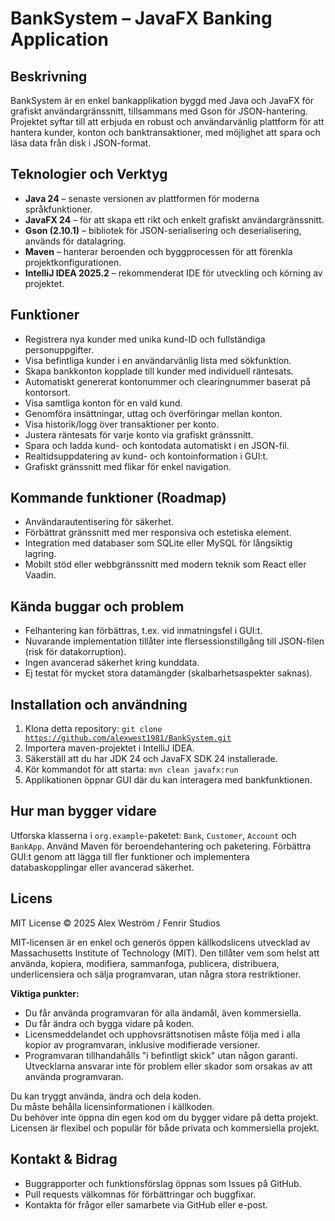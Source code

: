 # BankSystem – JavaFX Banking Application

## Beskrivning
BankSystem är en enkel bankapplikation byggd med Java och JavaFX för grafiskt användargränssnitt, tillsammans med Gson för JSON-hantering. Projektet syftar till att erbjuda en robust och användarvänlig plattform för att hantera kunder, konton och banktransaktioner, med möjlighet att spara och läsa data från disk i JSON-format.

## Teknologier och Verktyg
- **Java 24** – senaste versionen av plattformen för moderna språkfunktioner.
- **JavaFX 24** – för att skapa ett rikt och enkelt grafiskt användargränssnitt.
- **Gson (2.10.1)** – bibliotek för JSON-serialisering och deserialisering, används för datalagring.
- **Maven** – hanterar beroenden och byggprocessen för att förenkla projektkonfigurationen.
- **IntelliJ IDEA 2025.2** – rekommenderat IDE för utveckling och körning av projektet.

## Funktioner
- Registrera nya kunder med unika kund-ID och fullständiga personuppgifter.
- Visa befintliga kunder i en användarvänlig lista med sökfunktion.
- Skapa bankkonton kopplade till kunder med individuell räntesats.
- Automatiskt genererat kontonummer och clearingnummer baserat på kontorsort.
- Visa samtliga konton för en vald kund.
- Genomföra insättningar, uttag och överföringar mellan konton.
- Visa historik/logg över transaktioner per konto.
- Justera räntesats för varje konto via grafiskt gränssnitt.
- Spara och ladda kund- och kontodata automatiskt i en JSON-fil.
- Realtidsuppdatering av kund- och kontoinformation i GUI:t.
- Grafiskt gränssnitt med flikar för enkel navigation.

## Kommande funktioner (Roadmap)
- Användarautentisering för säkerhet.
- Förbättrat gränssnitt med mer responsiva och estetiska element.
- Integration med databaser som SQLite eller MySQL för långsiktig lagring.
- Mobilt stöd eller webbgränssnitt med modern teknik som React eller Vaadin.

## Kända buggar och problem
- Felhantering kan förbättras, t.ex. vid inmatningsfel i GUI:t.
- Nuvarande implementation tillåter inte flersessionstillgång till JSON-filen (risk för datakorruption).
- Ingen avancerad säkerhet kring kunddata.
- Ej testat för mycket stora datamängder (skalbarhetsaspekter saknas).

## Installation och användning
1. Klona detta repository:
<code>git clone https://github.com/alexwest1981/BankSystem.git</code>
2. Importera maven-projektet i IntelliJ IDEA.
3. Säkerställ att du har JDK 24 och JavaFX SDK 24 installerade.
4. Kör kommandot för att starta:
<code>mvn clean javafx:run</code>
5. Applikationen öppnar GUI där du kan interagera med bankfunktionen.

## Hur man bygger vidare
Utforska klasserna i `org.example`-paketet: `Bank`, `Customer`, `Account` och `BankApp`. Använd Maven för beroendehantering och paketering. Förbättra GUI:t genom att lägga till fler funktioner och implementera databaskopplingar eller avancerad säkerhet.

## Licens
MIT License © 2025 Alex Weström / Fenrir Studios

MIT-licensen är en enkel och generös öppen källkodslicens utvecklad av Massachusetts Institute of Technology (MIT). Den tillåter vem som helst att använda, kopiera, modifiera, sammanfoga, publicera, distribuera, underlicensiera och sälja programvaran, utan några stora restriktioner.

**Viktiga punkter:**
- Du får använda programvaran för alla ändamål, även kommersiella.
- Du får ändra och bygga vidare på koden.
- Licensmeddelandet och upphovsrättsnotisen måste följa med i alla kopior av programvaran, inklusive modifierade versioner.
- Programvaran tillhandahålls "i befintligt skick" utan någon garanti. Utvecklarna ansvarar inte för problem eller skador som orsakas av att använda programvaran.

Du kan tryggt använda, ändra och dela koden.  
Du måste behålla licensinformationen i källkoden.  
Du behöver inte öppna din egen kod om du bygger vidare på detta projekt.  
Licensen är flexibel och populär för både privata och kommersiella projekt.

## Kontakt & Bidrag
- Buggrapporter och funktionsförslag öppnas som Issues på GitHub.
- Pull requests välkomnas för förbättringar och buggfixar.
- Kontakta för frågor eller samarbete via GitHub eller e-post.
